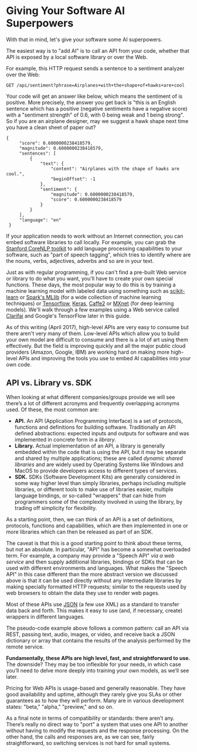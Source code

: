 # Giving Your Software AI Superpowers

With that in mind, let's give your software some AI superpowers.

The easiest way is to "add AI" is to call an API from your code, whether that API is exposed by a local software library or over the Web.

For example, this HTTP request sends a sentence to a sentiment analyzer over the Web:

`` GET /api/sentiment?phrase=Airplanes+with+the+shape+of+hawks+are+cool
``

Your code will get an answer like below, which means the sentiment of is positive. More precisely, the answer you get back is "this is an English sentence which has a positive (negative sentiments have a negative score) with a "sentiment strength" of 0.6, with 0 being weak and 1 being strong". So if you are an airplane designer, may we suggest a hawk shape next time you have a clean sheet of paper out?

```
{
     "score": 0.6000000238418579,
     "magnitude": 0.6000000238418579,
     "sentences": [
         {
             "text": {
                 "content": "Airplanes with the shape of hawks are cool.",
                 "beginOffset": -1
             },
             "sentiment": {
                 "magnitude": 0.6000000238418579,
                 "score": 0.6000000238418579
             }
         }
     ],
     "language": "en"
 }
```

If your application needs to work without an Internet connection, you can embed software libraries to call locally. For example, you can grab the [Stanford CoreNLP toolkit](http://stanfordnlp.github.io/CoreNLP/) to add language processing capabilities to your software, such as "part of speech tagging", which tries to identify where are the nouns, verbs, adjectives, adverbs and so are in your text.

Just as with regular programming, if you can't find a pre-built Web service or library to do what you want, you'll have to create your own special functions. These days, the most popular way to do this is by training a machine learning model with labeled data using something such as [scikit-learn](http://scikit-learn.org/stable/#) or [Spark's MLlib](http://spark.apache.org/mllib/) (for a wide collection of machine learning techniques) or [Tensorflow](https://www.tensorflow.org/), [Keras](https://keras.io/), [Caffe2](https://caffe2.ai/) or [MXnet](http://mxnet.io/) (for deep learning models). We'll walk through a few examples using a Web service called [Clarifai](https://www.clarifai.com/) and Google's TensorFlow later in this guide.

As of this writing (April 2017), high-level APIs are very easy to consume but there aren't very many of them. Low-level APIs which allow you to build your own model are difficult to consume and there is a lot of art using them effectively. But the field is improving quickly and all the major public cloud providers (Amazon, Google, IBM) are working hard on making more high-level APIs and improving the tools you use to embed AI capabilities into your own code.

## API vs. Library vs. SDK

When looking at what different companies/groups provide we will see there’s a lot of different acronyms and frequently overlapping acronyms used. Of these, the most common are:

* **API.** An API (Application Programming Interface) is a set of protocols, functions and definitions for building software. Traditionally an API defined abstractions: expected inputs and outputs for software and was implemented in concrete form in a _library_.
* **Library.** Actual implementation of an API, a library is generally embedded within the code that is using the API, but it may be separate and shared by multiple applications; these are called _dynamic shared libraries_  and are widely used by Operating Systems like Windows and MacOS to provide developers access to different types of services.
* **SDK.** SDKs (Software Development Kits) are generally considered in some way higher level than simply libraries, perhaps including multiple libraries, or different tools to make use of libraries easier, multiple language bindings, or so-called "wrappers" that can hide from programmers some of the complexity involved in using the library, by trading off simplicity for flexibility.

As a starting point, then, we can think of an API is a set of definitions, protocols, functions and capabilities, which are then implemented in one or more libraries which can then be released as part of an SDK.

The caveat is that this is a good starting point to think about these terms, but not an absolute. In particular, "API" has become a somewhat overloaded term. For example, a company may provide a "Speech API" _via a web service_ and then supply additional libraries, bindings or SDKs that can be used with different environments and languages. What makes the "Speech API" in this case different than the more abstract version we discussed above is that it can be used directly without any intermediate libraries by making specially formatted HTTP requests; similar to the requests used by web browsers to obtain the data they use to render web pages.

Most of these APIs use [JSON](http://www.json.org/) (a few use XML) as a standard to transfer data back and forth. This makes it easy to use (and, if necessary, create) wrappers in different languages.

The pseudo-code example above follows a common pattern: call an API via REST, passing text, audio, images, or video, and receive back a JSON dictionary or array that contains the results of the analysis performed by the remote service.

**Fundamentally, these APIs are high level, fast, and straightforward to use.** The downside? They may be too inflexible for your needs, in which case you’ll need to delve more deeply into training your own models, as we’ll see later.

Pricing for Web APIs is usage-based and generally reasonable. They have good availability and uptime, although they rarely give you SLAs or other guarantees as to how they will perform. Many are in various development states: "beta," "alpha," "preview," and so on.

As a final note in terms of compatibility or standards: there aren’t any. There’s really no direct way to "port" a system that uses one API to another without having to modify the requests and the response processing. On the other hand, the calls and responses are, as we can see, fairly straightforward, so switching services is not hard for small systems.
